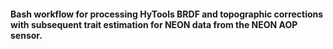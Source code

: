 #### Bash workflow for processing HyTools BRDF and topographic corrections with subsequent trait estimation for NEON data from the NEON AOP sensor.
